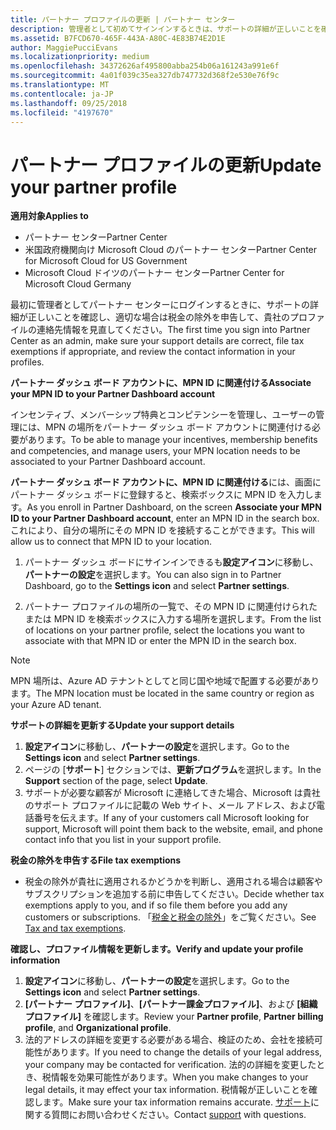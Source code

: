 ```yaml
---
title: パートナー プロファイルの更新 | パートナー センター
description: 管理者として初めてサインインするときは、サポートの詳細が正しいことを確認し、適宜、税金の除外を申告すると共に、貴社のプロファイルの連絡先情報を確認してください。
ms.assetid: B7FCD670-465F-443A-A80C-4E83B74E2D1E
author: MaggiePucciEvans
ms.localizationpriority: medium
ms.openlocfilehash: 34372626af495800abba254b06a161243a991e6f
ms.sourcegitcommit: 4a01f039c35ea327db747732d368f2e530e76f9c
ms.translationtype: MT
ms.contentlocale: ja-JP
ms.lasthandoff: 09/25/2018
ms.locfileid: "4197670"
---
```

# <a name="update-your-partner-profile"></a><span data-ttu-id="1367c-103">パートナー プロファイルの更新</span><span class="sxs-lookup"><span data-stu-id="1367c-103">Update your partner profile</span></span>

**<span data-ttu-id="1367c-104">適用対象</span><span class="sxs-lookup"><span data-stu-id="1367c-104">Applies to</span></span>**

-  <span data-ttu-id="1367c-105">パートナー センター</span><span class="sxs-lookup"><span data-stu-id="1367c-105">Partner Center</span></span>
-  <span data-ttu-id="1367c-106">米国政府機関向け Microsoft Cloud のパートナー センター</span><span class="sxs-lookup"><span data-stu-id="1367c-106">Partner Center for Microsoft Cloud for US Government</span></span>
-  <span data-ttu-id="1367c-107">Microsoft Cloud ドイツのパートナー センター</span><span class="sxs-lookup"><span data-stu-id="1367c-107">Partner Center for Microsoft Cloud Germany</span></span>

<span data-ttu-id="1367c-108">最初に管理者としてパートナー センターにログインするときに、サポートの詳細が正しいことを確認し、適切な場合は税金の除外を申告して、貴社のプロファイルの連絡先情報を見直してください。</span><span class="sxs-lookup"><span data-stu-id="1367c-108">The first time you sign into Partner Center as an admin, make sure your support details are correct, file tax exemptions if appropriate, and review the contact information in your profiles.</span></span>


**<span data-ttu-id="1367c-109">パートナー ダッシュ ボード アカウントに、MPN ID に関連付ける</span><span class="sxs-lookup"><span data-stu-id="1367c-109">Associate your MPN ID to your Partner Dashboard account</span></span>**

<span data-ttu-id="1367c-110">インセンティブ、メンバーシップ特典とコンピテンシーを管理し、ユーザーの管理には、MPN の場所をパートナー ダッシュ ボード アカウントに関連付ける必要があります。</span><span class="sxs-lookup"><span data-stu-id="1367c-110">To be able to manage your incentives, membership benefits and competencies, and manage users, your MPN location needs to be associated to your Partner Dashboard account.</span></span>

<span data-ttu-id="1367c-111">**パートナー ダッシュ ボード アカウントに、MPN ID に関連付ける**には、画面にパートナー ダッシュ ボードに登録すると、検索ボックスに MPN ID を入力します。</span><span class="sxs-lookup"><span data-stu-id="1367c-111">As you enroll in Partner Dashboard, on the screen **Associate your MPN ID to your Partner Dashboard account**, enter an MPN ID in the search box.</span></span> <span data-ttu-id="1367c-112">これにより、自分の場所にその MPN ID を接続することができます。</span><span class="sxs-lookup"><span data-stu-id="1367c-112">This will allow us to connect that MPN ID to your location.</span></span>

1. <span data-ttu-id="1367c-113">パートナー ダッシュ ボードにサインインできるも**設定アイコン**に移動し、**パートナーの設定**を選択します。</span><span class="sxs-lookup"><span data-stu-id="1367c-113">You can also sign in to Partner Dashboard, go to the **Settings icon** and select **Partner settings**.</span></span>

2. <span data-ttu-id="1367c-114">パートナー プロファイルの場所の一覧で、その MPN ID に関連付けられたまたは MPN ID を検索ボックスに入力する場所を選択します。</span><span class="sxs-lookup"><span data-stu-id="1367c-114">From the list of locations on your partner profile, select the locations you want to associate with that MPN ID or enter the MPN ID in the search box.</span></span>

>[!Note]
><span data-ttu-id="1367c-115">MPN 場所は、Azure AD テナントとしてと同じ国や地域で配置する必要があります。</span><span class="sxs-lookup"><span data-stu-id="1367c-115">The MPN location must be located in the same country or region as your Azure AD tenant.</span></span> 


**<span data-ttu-id="1367c-116">サポートの詳細を更新する</span><span class="sxs-lookup"><span data-stu-id="1367c-116">Update your support details</span></span>** 

1.  <span data-ttu-id="1367c-117">**設定アイコン**に移動し、**パートナーの設定**を選択します。</span><span class="sxs-lookup"><span data-stu-id="1367c-117">Go to the **Settings icon** and select **Partner settings**.</span></span>
2.  <span data-ttu-id="1367c-118">ページの [**サポート**] セクションでは、**更新プログラム**を選択します。</span><span class="sxs-lookup"><span data-stu-id="1367c-118">In the **Support** section of the page, select **Update**.</span></span>
3.  <span data-ttu-id="1367c-119">サポートが必要な顧客が Microsoft に連絡してきた場合、Microsoft は貴社のサポート プロファイルに記載の Web サイト、メール アドレス、および電話番号を伝えます。</span><span class="sxs-lookup"><span data-stu-id="1367c-119">If any of your customers call Microsoft looking for support, Microsoft will point them back to the website, email, and phone contact info that you list in your support profile.</span></span>

**<span data-ttu-id="1367c-120">税金の除外を申告する</span><span class="sxs-lookup"><span data-stu-id="1367c-120">File tax exemptions</span></span>**

-   <span data-ttu-id="1367c-121">税金の除外が貴社に適用されるかどうかを判断し、適用される場合は顧客やサブスクリプションを追加する前に申告してください。</span><span class="sxs-lookup"><span data-stu-id="1367c-121">Decide whether tax exemptions apply to you, and if so file them before you add any customers or subscriptions.</span></span> <span data-ttu-id="1367c-122">「[税金と税金の除外](tax-and-tax-exemptions.md)」をご覧ください。</span><span class="sxs-lookup"><span data-stu-id="1367c-122">See [Tax and tax exemptions](tax-and-tax-exemptions.md).</span></span>

**<span data-ttu-id="1367c-123">確認し、プロファイル情報を更新します。</span><span class="sxs-lookup"><span data-stu-id="1367c-123">Verify and update your profile information</span></span>**

1.  <span data-ttu-id="1367c-124">**設定アイコン**に移動し、**パートナーの設定**を選択します。</span><span class="sxs-lookup"><span data-stu-id="1367c-124">Go to the **Settings icon** and select **Partner settings**.</span></span> 
2.  <span data-ttu-id="1367c-125">**[パートナー プロファイル]**、**[パートナー課金プロファイル]**、および **[組織プロファイル]** を確認します。</span><span class="sxs-lookup"><span data-stu-id="1367c-125">Review your **Partner profile**, **Partner billing profile**, and **Organizational profile**.</span></span>
3.  <span data-ttu-id="1367c-126">法的アドレスの詳細を変更する必要がある場合、検証のため、会社を接続可能性があります。</span><span class="sxs-lookup"><span data-stu-id="1367c-126">If you need to change the details of your legal address, your company may be contacted for verification.</span></span> <span data-ttu-id="1367c-127">法的の詳細を変更したとき、税情報を効果可能性があります。</span><span class="sxs-lookup"><span data-stu-id="1367c-127">When you make changes to your legal details, it may effect your tax information.</span></span> <span data-ttu-id="1367c-128">税情報が正しいことを確認します。</span><span class="sxs-lookup"><span data-stu-id="1367c-128">Make sure your tax information remains accurate.</span></span> <span data-ttu-id="1367c-129">[サポート](https://partner.microsoft.com/support/contact-support)に関する質問にお問い合わせください。</span><span class="sxs-lookup"><span data-stu-id="1367c-129">Contact [support](https://partner.microsoft.com/support/contact-support) with questions.</span></span>

 

 



